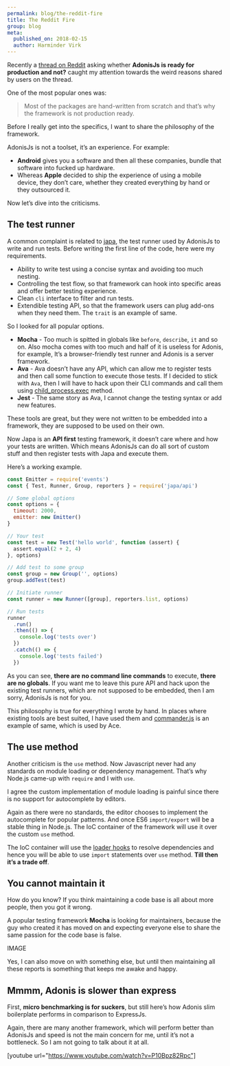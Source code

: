 ```yaml
---
permalink: blog/the-reddit-fire
title: The Reddit Fire
group: blog
meta:
  published_on: 2018-02-15
  author: Harminder Virk
---
```


Recently a [thread on Reddit](https://www.reddit.com/r/node/comments/7x3afi/anyone_using_adonisjs_in_production/) asking whether **AdonisJs is ready for production and not?** caught my attention towards the weird reasons shared by users on the thread.

One of the most popular ones was:

> Most of the packages are hand-written from scratch and that’s why the framework is not production ready.

Before I really get into the specifics, I want to share the philosophy of the framework.

AdonisJs is not a toolset, it’s an experience. For example:

- **Android** gives you a software and then all these companies, bundle that software into fucked up hardware.
- Whereas **Apple** decided to ship the experience of using a mobile device, they don’t care, whether they created everything by hand or they outsourced it.

Now let’s dive into the criticisms.

## The test runner

A common complaint is related to [japa](https://github.com/thetutlage/japa), the test runner used by AdonisJs to write and run tests. Before writing the first line of the code, here were my requirements.

- Ability to write test using a concise syntax and avoiding too much nesting.
- Controlling the test flow, so that framework can hook into specific areas and offer better testing experience.
- Clean `cli` interface to filter and run tests.
- Extendible testing API, so that the framework users can plug add-ons when they need them. The `trait` is an example of same.

So I looked for all popular options.

- **Mocha** - Too much is spitted in globals like `before`, `describe`, `it` and so on. Also mocha comes with too much and half of it is useless for Adonis, for example, It’s a browser-friendly test runner and Adonis is a server framework.
- **Ava** - Ava doesn’t have any API, which can allow me to register tests and then call some function to execute those tests. If I decided to stick with `Ava`, then I will have to hack upon their CLI commands and call them using [child_process.exec](https://nodejs.org/dist/latest-v9.x/docs/api/child_process.html#child_process_child_process_exec_command_options_callback) method.
- **Jest** - The same story as Ava, I cannot change the testing syntax or add new features.

These tools are great, but they were not written to be embedded into a framework, they are supposed to be used on their own.

Now Japa is an **API first** testing framework, it doesn’t care where and how your tests are written. Which means AdonisJs can do all sort of custom stuff and then register tests with Japa and execute them.

Here’s a working example.

```js
const Emitter = require('events')
const { Test, Runner, Group, reporters } = require('japa/api')

// Some global options
const options = {
  timeout: 2000,
  emitter: new Emitter()
}

// Your test
const test = new Test('hello world', function (assert) {
  assert.equal(2 + 2, 4)
}, options)

// Add test to some group
const group = new Group('', options)
group.addTest(test)

// Initiate runner
const runner = new Runner([group], reporters.list, options)

// Run tests
runner
  .run()
  .then(() => {
    console.log('tests over')
  })
  .catch(() => {
    console.log('tests failed')
  })
```

As you can see, **there are no command line commands** to execute, **there are no globals**. If you want me to leave this pure API and hack upon the existing test runners, which are not supposed to be embedded, then I am sorry, AdonisJs is not for you.

This philosophy is true for everything I wrote by hand. In places where existing tools are best suited, I have used them and [commander.js](https://github.com/tj/commander.js/) is an example of same, which is used by Ace.

## The use method

Another criticism is the `use` method. Now Javascript never had any standards on module loading or dependency management. That’s why Node.js came-up with `require` and I with `use`.

I agree the custom implementation of module loading is painful since there is no support for autocomplete by editors.

Again as there were no standards, the editor chooses to implement the autocomplete for popular patterns. And once ES6 `import/export` will be a stable thing in Node.js. The IoC container of the framework will use it over the custom `use` method.

The IoC container will use the [loader hooks](https://nodejs.org/dist/latest-v9.x/docs/api/esm.html#esm_loader_hooks) to resolve dependencies and hence you will be able to use `import` statements over `use` method. **Till then it’s a trade off**.

## You cannot maintain it

How do you know? If you think maintaining a code base is all about more people, then you got it wrong.

A popular testing framework **Mocha** is looking for maintainers, because the guy who created it has moved on and expecting everyone else to share the same passion for the code base is false.

IMAGE

Yes, I can also move on with something else, but until then maintaining all these reports is something that keeps me awake and happy.

## Mmmm, Adonis is slower than express

First, **micro benchmarking is for suckers**, but still here’s how Adonis slim boilerplate performs in comparison to ExpressJs.

Again, there are many another framework, which will perform better than AdonisJs and speed is not the main concern for me, until it’s not a bottleneck. So I am not going to talk about it at all.

[youtube url="https://www.youtube.com/watch?v=P10Bpz82Rpc"]
